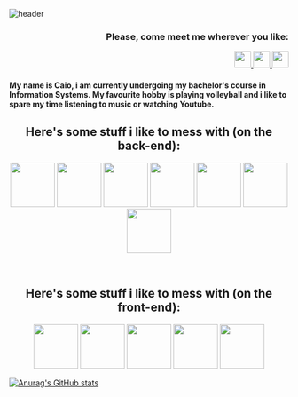 ![header](https://capsule-render.vercel.app/api?type=waving&color=0:0c75e6,50:05c9f9,100:00ee6e&height=170&section=header&text=Hi!&desc=I%20guess%3F&fontSize=45&fontAlignY=35&fontColor=fff&descAlign=95&descSize=15&animation=fadeIn)

<h3 align="right">
  Please, come meet me wherever you like:
</h3>

<p align="right">
<a href="https://www.linkedin.com/in/caio-de-almeida-araujo/">
  <img height="30" src="https://cdn.jsdelivr.net/gh/devicons/devicon/icons/linkedin/linkedin-original.svg"/>
</a>
<a href="https://www.instagram.com/caiomknh/">
  <img height="30" src="https://upload.wikimedia.org/wikipedia/commons/thumb/a/a5/Instagram_icon.png/480px-Instagram_icon.png"/>
</a>
<a href="https://wa.me/5588993552505">
  <img height="30" src="https://www.pngall.com/wp-content/uploads/13/Whatsapp-Logo-PNG-Image.png"/>
</a>
</p>

<h4>
  My name is Caio, i am currently undergoing my bachelor's course in Information Systems. My favourite hobby is playing volleyball and i like to spare my time listening to music or watching Youtube.
</h4>

<h2 align="center"> Here's some stuff i like to mess with (on the back-end):</h2>
<p align="center">
<img height="80" src="https://cdn.jsdelivr.net/gh/devicons/devicon/icons/typescript/typescript-original.svg" />
<img height="80" src="https://cdn.jsdelivr.net/gh/devicons/devicon/icons/javascript/javascript-original.svg" />
<img height="80" src="https://cdn.jsdelivr.net/gh/devicons/devicon/icons/nodejs/nodejs-original-wordmark.svg" />
<img height="80" src="https://cdn.jsdelivr.net/gh/devicons/devicon/icons/express/express-original-wordmark.svg" />
<img height="80" src="https://cdn.jsdelivr.net/gh/devicons/devicon/icons/sequelize/sequelize-original-wordmark.svg" />
<img height="80" src="https://cdn.jsdelivr.net/gh/devicons/devicon/icons/mysql/mysql-original-wordmark.svg" />
<img height="80" src="https://cdn.jsdelivr.net/gh/devicons/devicon/icons/postgresql/postgresql-original-wordmark.svg" />
</p>

<br>

<h2 align="center"> Here's some stuff i like to mess with (on the front-end):</h2>
<p align="center">
<img height="80" src="https://cdn.jsdelivr.net/gh/devicons/devicon/icons/react/react-original-wordmark.svg" />
<img height="80" src="https://cdn.jsdelivr.net/gh/devicons/devicon/icons/nextjs/nextjs-original-wordmark.svg" />
<img height="80" src="https://cdn.jsdelivr.net/gh/devicons/devicon/icons/html5/html5-original-wordmark.svg" />
<img height="80" src="https://cdn.jsdelivr.net/gh/devicons/devicon/icons/tailwindcss/tailwindcss-original-wordmark.svg" />
<img height="80" src="https://cdn.jsdelivr.net/gh/devicons/devicon/icons/css3/css3-original-wordmark.svg" />
</p>

[![Anurag's GitHub stats](https://github-readme-stats.vercel.app/api?username=caioalmeida08)](https://github.com/caioalmeida08/github-readme-stats)

